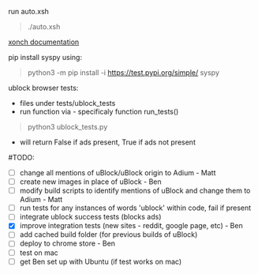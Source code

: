 run auto.xsh
> ./auto.xsh


[xonch documentation](https://xon.sh/osx.html)

pip install syspy using:
> python3 -m pip install -i https://test.pypi.org/simple/ syspy

ublock browser tests:
- files under tests/ublock_tests
- run function via - specificaly function run_tests()
> python3 ublock_tests.py
- will return False if ads present, True if ads not present


#TODO:
* [ ] change all mentions of uBlock/uBlock origin to Adium - Matt
* [ ] create new images in place of uBlock - Ben
* [ ] modify build scripts to identify mentions of uBlock and change them to Adium - Matt
* [ ] run tests for any instances of words 'ublock' within code, fail if present
* [ ] integrate ublock success tests (blocks ads)
* [x] improve integration tests (new sites - reddit, google page, etc) - Ben
* [ ] add cached build folder (for previous builds of uBlock)
* [ ] deploy to chrome store - Ben
* [ ] test on mac
* [ ] get Ben set up with Ubuntu (if test works on mac)
